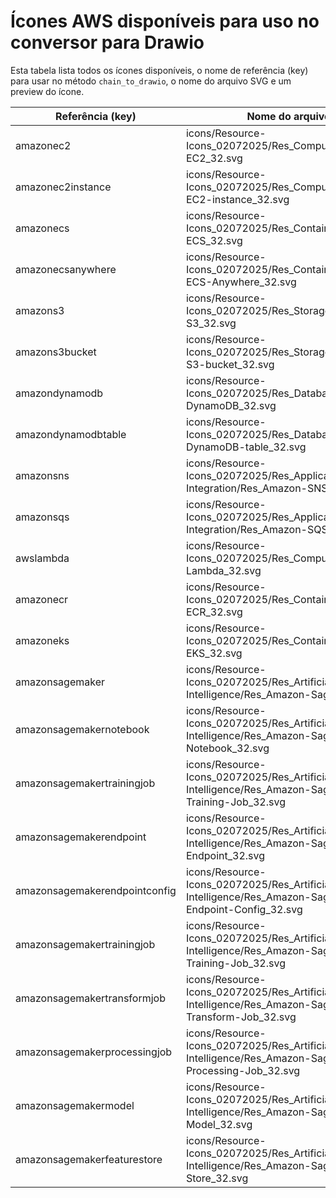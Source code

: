 # Ícones AWS disponíveis para uso no conversor para Drawio

Esta tabela lista todos os ícones disponíveis, o nome de referência (key) para usar no método `chain_to_drawio`, o nome do arquivo SVG e um preview do ícone.

| Referência (key) | Nome do arquivo SVG | Preview |
|------------------|---------------------|---------|
| amazonec2 | icons/Resource-Icons_02072025/Res_Compute/Res_Amazon-EC2_32.svg | ![](icons/Resource-Icons_02072025/Res_Compute/Res_Amazon-EC2_32.svg) |
| amazonec2instance | icons/Resource-Icons_02072025/Res_Compute/Res_Amazon-EC2-instance_32.svg | ![](icons/Resource-Icons_02072025/Res_Compute/Res_Amazon-EC2-instance_32.svg) |
| amazonecs | icons/Resource-Icons_02072025/Res_Containers/Res_Amazon-ECS_32.svg | ![](icons/Resource-Icons_02072025/Res_Containers/Res_Amazon-ECS_32.svg) |
| amazonecsanywhere | icons/Resource-Icons_02072025/Res_Containers/Res_Amazon-ECS-Anywhere_32.svg | ![](icons/Resource-Icons_02072025/Res_Containers/Res_Amazon-ECS-Anywhere_32.svg) |
| amazons3 | icons/Resource-Icons_02072025/Res_Storage/Res_Amazon-S3_32.svg | ![](icons/Resource-Icons_02072025/Res_Storage/Res_Amazon-S3_32.svg) |
| amazons3bucket | icons/Resource-Icons_02072025/Res_Storage/Res_Amazon-S3-bucket_32.svg | ![](icons/Resource-Icons_02072025/Res_Storage/Res_Amazon-S3-bucket_32.svg) |
| amazondynamodb | icons/Resource-Icons_02072025/Res_Database/Res_Amazon-DynamoDB_32.svg | ![](icons/Resource-Icons_02072025/Res_Database/Res_Amazon-DynamoDB_32.svg) |
| amazondynamodbtable | icons/Resource-Icons_02072025/Res_Database/Res_Amazon-DynamoDB-table_32.svg | ![](icons/Resource-Icons_02072025/Res_Database/Res_Amazon-DynamoDB-table_32.svg) |
| amazonsns | icons/Resource-Icons_02072025/Res_Application-Integration/Res_Amazon-SNS_32.svg | ![](icons/Resource-Icons_02072025/Res_Application-Integration/Res_Amazon-SNS_32.svg) |
| amazonsqs | icons/Resource-Icons_02072025/Res_Application-Integration/Res_Amazon-SQS_32.svg | ![](icons/Resource-Icons_02072025/Res_Application-Integration/Res_Amazon-SQS_32.svg) |
| awslambda | icons/Resource-Icons_02072025/Res_Compute/Res_AWS-Lambda_32.svg | ![](icons/Resource-Icons_02072025/Res_Compute/Res_AWS-Lambda_32.svg) |
| amazonecr | icons/Resource-Icons_02072025/Res_Containers/Res_Amazon-ECR_32.svg | ![](icons/Resource-Icons_02072025/Res_Containers/Res_Amazon-ECR_32.svg) |
| amazoneks | icons/Resource-Icons_02072025/Res_Containers/Res_Amazon-EKS_32.svg | ![](icons/Resource-Icons_02072025/Res_Containers/Res_Amazon-EKS_32.svg) |
| amazonsagemaker | icons/Resource-Icons_02072025/Res_Artificial-Intelligence/Res_Amazon-SageMaker_32.svg | ![](icons/Resource-Icons_02072025/Res_Artificial-Intelligence/Res_Amazon-SageMaker_32.svg) |
| amazonsagemakernotebook | icons/Resource-Icons_02072025/Res_Artificial-Intelligence/Res_Amazon-SageMaker-Notebook_32.svg | ![](icons/Resource-Icons_02072025/Res_Artificial-Intelligence/Res_Amazon-SageMaker-Notebook_32.svg) |
| amazonsagemakertrainingjob | icons/Resource-Icons_02072025/Res_Artificial-Intelligence/Res_Amazon-SageMaker-Training-Job_32.svg | ![](icons/Resource-Icons_02072025/Res_Artificial-Intelligence/Res_Amazon-SageMaker-Training-Job_32.svg) |
| amazonsagemakerendpoint | icons/Resource-Icons_02072025/Res_Artificial-Intelligence/Res_Amazon-SageMaker-Endpoint_32.svg | ![](icons/Resource-Icons_02072025/Res_Artificial-Intelligence/Res_Amazon-SageMaker-Endpoint_32.svg) |
| amazonsagemakerendpointconfig | icons/Resource-Icons_02072025/Res_Artificial-Intelligence/Res_Amazon-SageMaker-Endpoint-Config_32.svg | ![](icons/Resource-Icons_02072025/Res_Artificial-Intelligence/Res_Amazon-SageMaker-Endpoint-Config_32.svg) |
| amazonsagemakertrainingjob | icons/Resource-Icons_02072025/Res_Artificial-Intelligence/Res_Amazon-SageMaker-Training-Job_32.svg | ![](icons/Resource-Icons_02072025/Res_Artificial-Intelligence/Res_Amazon-SageMaker-Training-Job_32.svg) |
| amazonsagemakertransformjob | icons/Resource-Icons_02072025/Res_Artificial-Intelligence/Res_Amazon-SageMaker-Transform-Job_32.svg | ![](icons/Resource-Icons_02072025/Res_Artificial-Intelligence/Res_Amazon-SageMaker-Transform-Job_32.svg) |
| amazonsagemakerprocessingjob | icons/Resource-Icons_02072025/Res_Artificial-Intelligence/Res_Amazon-SageMaker-Processing-Job_32.svg | ![](icons/Resource-Icons_02072025/Res_Artificial-Intelligence/Res_Amazon-SageMaker-Processing-Job_32.svg) |
| amazonsagemakermodel | icons/Resource-Icons_02072025/Res_Artificial-Intelligence/Res_Amazon-SageMaker-Model_32.svg | ![](icons/Resource-Icons_02072025/Res_Artificial-Intelligence/Res_Amazon-SageMaker-Model_32.svg) |
| amazonsagemakerfeaturestore | icons/Resource-Icons_02072025/Res_Artificial-Intelligence/Res_Amazon-SageMaker-Feature-Store_32.svg | ![](icons/Resource-Icons_02072025/Res_Artificial-Intelligence/Res_Amazon-SageMaker-Feature-Store_32.svg) |

<!-- ...demais ícones omitidos por brevidade. Para adicionar todos, gere a lista automaticamente com um script Python usando o dicionário service_icons em generate_drawio_dynamic.py. -->
